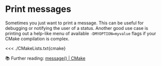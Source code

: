 # Print messages

Sometimes you just want to print a message. This can be useful for debugging or
notifying the user of a status. Another good use case is printing out a
help-like menu of available `-DMYOPTION=myvalue` flags if your CMake compilation
is complex.

<<< ./CMakeLists.txt{cmake}

<!-- prettier-ignore -->
📚 Further reading: [message() | CMake](https://cmake.org/cmake/help/latest/command/message.html)
